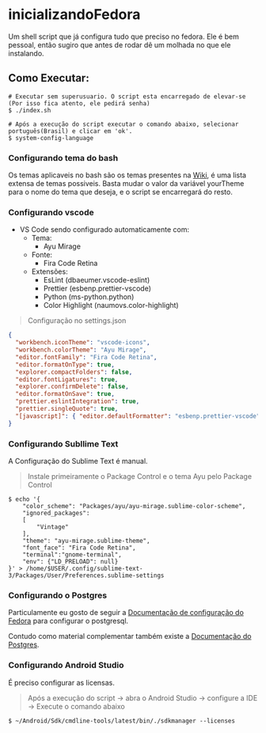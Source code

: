 # inicializandoFedora

Um shell script que já configura tudo que preciso no fedora.
Ele é bem pessoal, então sugiro que antes de rodar dê um molhada no que ele instalando.

## Como Executar:

```shell
# Executar sem superusuario. O script esta encarregado de elevar-se (Por isso fica atento, ele pedirá senha)
$ ./index.sh

# Após a execução do script executar o comando abaixo, selecionar português(Brasil) e clicar em 'ok'.
$ system-config-language
```

### Configurando tema do bash

Os temas aplicaveis no bash são os temas presentes na [Wiki](https://github.com/Bash-it/bash-it/wiki/Themes), é uma lista extensa de temas possiveis.
Basta mudar o valor da variável yourTheme para o nome do tema que deseja, e o script se encarregará do resto.

### Configurando vscode

- VS Code sendo configurado automaticamente com:
  - Tema:
    - Ayu Mirage
  - Fonte:
    - Fira Code Retina
  - Extensões:
    - EsLint (dbaeumer.vscode-eslint)
    - Prettier (esbenp.prettier-vscode)
    - Python (ms-python.python)
    - Color Highlight (naumovs.color-highlight)

> Configuração no settings.json

```json
{
  "workbench.iconTheme": "vscode-icons",
  "workbench.colorTheme": "Ayu Mirage",
  "editor.fontFamily": "Fira Code Retina",
  "editor.formatOnType": true,
  "explorer.compactFolders": false,
  "editor.fontLigatures": true,
  "explorer.confirmDelete": false,
  "editor.formatOnSave": true,
  "prettier.eslintIntegration": true,
  "prettier.singleQuote": true,
  "[javascript]": { "editor.defaultFormatter": "esbenp.prettier-vscode" }
}
```

### Configurando Subllime Text

A Configuração do Sublime Text é manual.

> Instale primeiramente o Package Control e o tema Ayu pelo Package Control

```shell
$ echo '{
	"color_scheme": "Packages/ayu/ayu-mirage.sublime-color-scheme",
	"ignored_packages":
	[
		"Vintage"
	],
	"theme": "ayu-mirage.sublime-theme",
	"font_face": "Fira Code Retina",
	"terminal":"gnome-terminal",
	"env": {"LD_PRELOAD": null}
}' > /home/$USER/.config/sublime-text-3/Packages/User/Preferences.sublime-settings
```

### Configurando o Postgres

Particulamente eu gosto de seguir a [Documentação de configuração do Fedora](https://fedoraproject.org/wiki/PostgreSQL#Configuration, 'https://fedoraproject.org/wiki/PostgreSQL#Configuration') para configurar o postgresql.

Contudo como material complementar também existe a [Documentação do Postgres](https://www.postgresql.org/download/linux/redhat/, 'https://www.postgresql.org/').

### Configurando Android Studio

É preciso configurar as licensas.

> Após a execução do script -> abra o Android Studio -> configure a IDE -> Execute o comando abaixo

```shell
$ ~/Android/Sdk/cmdline-tools/latest/bin/./sdkmanager --licenses
```
